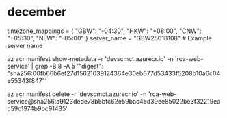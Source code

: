 # december
timezone_mappings = {
    "GBW": "-04:30",
    "HKW": "+08:00",
    "CNW": "+05:30",
    "NLW": "-05:00"
}
server_name = "GBW25018108"  # Example server name


az acr manifest show-metadata -r 'devscmct.azurecr.io' -n 'rca-web-service' | grep -B 8 -A 5 '"digest": "sha256:00fb66b6ef27d15621039124364e30eb677d53433f5208b10a6c04e55343f847"'

az acr manifest delete -r 'devscmct.azurecr.io' -n 'rca-web-service@sha256:a9123dede78b5bfc62e59bac45d39ee85022be3f32219eac59c1974b9bc91435'
